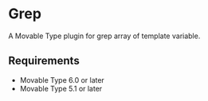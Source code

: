 # Grep
A Movable Type plugin for grep array of template variable.

## Requirements
* Movable Type 6.0 or later
* Movable Type 5.1 or later
